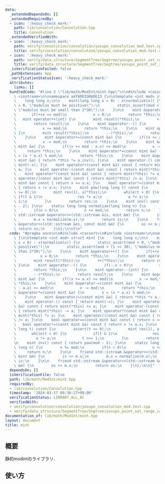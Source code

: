 ```yaml
---
data:
  _extendedDependsOn: []
  _extendedRequiredBy:
  - icon: ':heavy_check_mark:'
    path: lib/convolution/Convolution.hpp
    title: Convolution
  _extendedVerifiedWith:
  - icon: ':heavy_check_mark:'
    path: verify/convolution/convolution/yosupo_convolution_mod.test.cpp
    title: verify/convolution/convolution/yosupo_convolution_mod.test.cpp
  - icon: ':heavy_check_mark:'
    path: verify/data_structure/SegmentTree/Segtree/yosupo_point_set_range_composite.test.cpp
    title: verify/data_structure/SegmentTree/Segtree/yosupo_point_set_range_composite.test.cpp
  _isVerificationFailed: false
  _pathExtension: hpp
  _verificationStatusIcon: ':heavy_check_mark:'
  attributes:
    links: []
  bundledCode: "#line 2 \"lib/math/ModInt/mint.hpp\"\n\n#include <cassert>\n#include\
    \ <iostream>\n\nnamespace akTARDIGRADE13 {\n\ntemplate <int mod> struct mint {\n\
    \    long long x;\n\n    mint(long long x = 0) : x(normalize(x)) {\n        static_assert(mod\
    \ > 0, \"modulus must be positive\");\n        static_assert(mod < (1 << 30),\
    \ \"modulus must be small than 2*30\");\n    }\n\n    mint &operator++() {\n \
    \       if(++x == mod)\n            x = 0;\n        return *this;\n    }\n\n \
    \   mint operator++(int) {\n        mint result(*this);\n        ++(*this);\n\
    \        return result;\n    }\n\n    mint &operator--() {\n        if(--x < 0)\n\
    \            x += mod;\n        return *this;\n    }\n\n    mint operator--(int)\
    \ {\n        mint result(*this);\n        --(*this);\n        return result;\n\
    \    }\n\n    mint &operator+=(const mint &a) {\n        if((x += a.x) >= mod)\n\
    \            x -= mod;\n        return *this;\n    }\n\n    mint &operator-=(const\
    \ mint &a) {\n        if((x += mod - a.x) >= mod)\n            x -= mod;\n   \
    \     return *this;\n    }\n\n    mint &operator*=(const mint &a) {\n        x\
    \ = (x * a.x) % mod;\n        return *this;\n    }\n\n    mint &operator/=(const\
    \ mint &a) { return *this *= a.inv(); }\n\n    mint operator-() const { return\
    \ mint(-x); }\n    mint operator+(const mint &a) const { return mint(*this) +=\
    \ a; }\n    mint operator-(const mint &a) const { return mint(*this) -= a; }\n\
    \    mint operator*(const mint &a) const { return mint(*this) *= a; }\n    mint\
    \ operator/(const mint &a) const { return mint(*this) /= a; }\n\n    bool operator==(const\
    \ mint &a) const { return x == a.x; }\n    bool operator!=(const mint &a) const\
    \ { return x != a.x; }\n\n    mint pow(long long t) const {\n        assert(t\
    \ >= 0);\n        mint res(1), a(*this);\n        while(t > 0) {\n           \
    \ if(t & 1)\n                res *= a;\n            a *= a;\n            t >>=\
    \ 1;\n        }\n        return res;\n    }\n\n    mint inv() const { return pow(mod\
    \ - 2); }\n\n    static long long normalize(long long n) {\n        n %= mod;\n\
    \        if(n < 0)\n            n += mod;\n        return n;\n    }\n\n    friend\
    \ std::istream &operator>>(std::istream &is, mint &m) {\n        is >> m.x;\n\
    \        m.x = normalize(m.x);\n        return is;\n    }\n\n    friend std::ostream\
    \ &operator<<(std::ostream &os, const mint &m) {\n        os << m.x;\n       \
    \ return os;\n    }\n};\n\n}\n"
  code: "#pragma once\n\n#include <cassert>\n#include <iostream>\n\nnamespace akTARDIGRADE13\
    \ {\n\ntemplate <int mod> struct mint {\n    long long x;\n\n    mint(long long\
    \ x = 0) : x(normalize(x)) {\n        static_assert(mod > 0, \"modulus must be\
    \ positive\");\n        static_assert(mod < (1 << 30), \"modulus must be small\
    \ than 2*30\");\n    }\n\n    mint &operator++() {\n        if(++x == mod)\n \
    \           x = 0;\n        return *this;\n    }\n\n    mint operator++(int) {\n\
    \        mint result(*this);\n        ++(*this);\n        return result;\n   \
    \ }\n\n    mint &operator--() {\n        if(--x < 0)\n            x += mod;\n\
    \        return *this;\n    }\n\n    mint operator--(int) {\n        mint result(*this);\n\
    \        --(*this);\n        return result;\n    }\n\n    mint &operator+=(const\
    \ mint &a) {\n        if((x += a.x) >= mod)\n            x -= mod;\n        return\
    \ *this;\n    }\n\n    mint &operator-=(const mint &a) {\n        if((x += mod\
    \ - a.x) >= mod)\n            x -= mod;\n        return *this;\n    }\n\n    mint\
    \ &operator*=(const mint &a) {\n        x = (x * a.x) % mod;\n        return *this;\n\
    \    }\n\n    mint &operator/=(const mint &a) { return *this *= a.inv(); }\n\n\
    \    mint operator-() const { return mint(-x); }\n    mint operator+(const mint\
    \ &a) const { return mint(*this) += a; }\n    mint operator-(const mint &a) const\
    \ { return mint(*this) -= a; }\n    mint operator*(const mint &a) const { return\
    \ mint(*this) *= a; }\n    mint operator/(const mint &a) const { return mint(*this)\
    \ /= a; }\n\n    bool operator==(const mint &a) const { return x == a.x; }\n \
    \   bool operator!=(const mint &a) const { return x != a.x; }\n\n    mint pow(long\
    \ long t) const {\n        assert(t >= 0);\n        mint res(1), a(*this);\n \
    \       while(t > 0) {\n            if(t & 1)\n                res *= a;\n   \
    \         a *= a;\n            t >>= 1;\n        }\n        return res;\n    }\n\
    \n    mint inv() const { return pow(mod - 2); }\n\n    static long long normalize(long\
    \ long n) {\n        n %= mod;\n        if(n < 0)\n            n += mod;\n   \
    \     return n;\n    }\n\n    friend std::istream &operator>>(std::istream &is,\
    \ mint &m) {\n        is >> m.x;\n        m.x = normalize(m.x);\n        return\
    \ is;\n    }\n\n    friend std::ostream &operator<<(std::ostream &os, const mint\
    \ &m) {\n        os << m.x;\n        return os;\n    }\n};\n\n}"
  dependsOn: []
  isVerificationFile: false
  path: lib/math/ModInt/mint.hpp
  requiredBy:
  - lib/convolution/Convolution.hpp
  timestamp: '2024-03-17 09:36:27+09:00'
  verificationStatus: LIBRARY_ALL_AC
  verifiedWith:
  - verify/convolution/convolution/yosupo_convolution_mod.test.cpp
  - verify/data_structure/SegmentTree/Segtree/yosupo_point_set_range_composite.test.cpp
documentation_of: lib/math/ModInt/mint.hpp
layout: document
title: mint
---
```


## 概要

静的modintのライブラリ．

## 使い方

